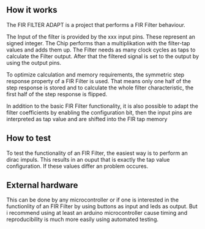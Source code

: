 <!---

This file is used to generate your project datasheet. Please fill in the information below and delete any unused
sections.

You can also include images in this folder and reference them in the markdown. Each image must be less than
512 kb in size, and the combined size of all images must be less than 1 MB.
-->

## How it works

The FIR FILTER ADAPT is a project that performs a FIR Filter behaviour. 

The Input of the filter is provided by the xxx input pins. These represent an signed integer. The Chip performs than a multiplikation with the filter-tap values and adds them up. 
The Filter needs as many clock cycles as taps to calculate the Filter output. After that the filtered signal is set to the output by using the output pins. 

To optimize calculation and memory requirements, the symmetric step response property of a FIR Filter is used. That means only one half of the step response is stored and to calculate the whole filter characteristic, the first half of the step response is flipped. 

In addition to the basic FIR Filter functionality, it is also possible to adapt the filter coefficients by enabling the configuration bit, then the input pins are interpreted as tap value and are shifted into the FIR tap memory

## How to test

To test the functionality of an FIR Filter, the easiest way is to perform an dirac impuls. This results in an ouput that is exactly the tap value configuration. If these values differ an problem occures. 

## External hardware

This can be done by any microcontroller or if one is interested in the functionlity of an FIR Filter by using buttons as input and leds as output. 
But i recommend using at least an arduino microcontroller cause timing and reproducibility is much more easily using automated testing.
